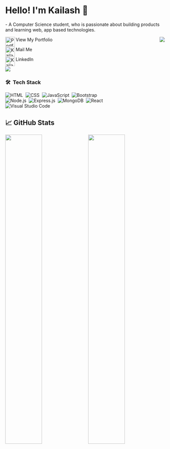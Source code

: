 # Hello! I'm Kailash 👋
<p>- A Computer Science student, who is passionate about building products and learning web, app based technologies.</p>

<img align="right" src="https://github-readme-stats.vercel.app/api/top-langs?username=Kailash108&show_icons=true&locale=en&layout=compact&theme=radical" />

View My Portfolio
<a href="https://bit.ly/kailashmms">
  <img align="left" alt="Portfolio" width="30px" height="30px" src="https://img.icons8.com/cotton/64/000000/website.png"/>
</a>

Mail Me
<a href="mailto:srikarkailash9@gmail.com">
  <img align="left" alt="Kailash's Mail" width="30px" height="30px" src="https://cdn.svgporn.com/logos/google-gmail.svg" />
</a>

LinkedIn
<a href="https://in.linkedin.com/in/kailash-medavarapu-51b560107">
  <img align="left" alt="Kailash's LI" width="30px" height="30px" src="https://raw.githubusercontent.com/peterthehan/peterthehan/master/assets/linkedin.svg" />
</a>

![](https://visitor-badge.glitch.me/badge?page_id=kailash108)

### 🛠 &nbsp;Tech Stack

![HTML](https://img.shields.io/badge/-HTML-05122A?style=flat&logo=HTML5)&nbsp;
![CSS](https://img.shields.io/badge/-CSS-05122A?style=flat&logo=CSS3&logoColor=1572B6)&nbsp;
![JavaScript](https://img.shields.io/badge/-JavaScript-05122A?style=flat&logo=javascript)&nbsp;
![Bootstrap](https://img.shields.io/badge/-Bootstrap-05122A?style=flat&logo=bootstrap&logoColor=563D7C)
<br />
![Node.js](https://img.shields.io/badge/-Node.js-05122A?style=flat&logo=node.js)&nbsp;
![Express.js](https://img.shields.io/badge/-Express.js-05122A?style=flat&logo=express)&nbsp;
![MongoDB](https://img.shields.io/badge/-MongoDB-05122A?style=flat&logo=mongodb)&nbsp;
![React](https://img.shields.io/badge/-React-05122A?style=flat&logo=react)&nbsp;
<br />
![Visual Studio Code](https://img.shields.io/badge/-Visual%20Studio%20Code-05122A?style=flat&logo=visual-studio-code&logoColor=007ACC)&nbsp;
<!-- <br />
![Git](https://img.shields.io/badge/-Git-05122A?style=flat&logo=git)&nbsp;
![GitHub](https://img.shields.io/badge/-GitHub-05122A?style=flat&logo=github)&nbsp;
<br /> --->

## &#x1f4c8; GitHub Stats

<p>
  <img style="height:50%;width:48%" src="https://github-readme-stats.vercel.app/api?username=Kailash108&show_icons=true&count_private=true&include_all_commits=true&theme=radical" />
  <img align="right" style="height:50%;width:48%" src="https://github-readme-streak-stats.herokuapp.com/?user=Kailash108&theme=radical" />
</p>
 
<br />
